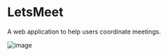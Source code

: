 # LetsMeet
A web application to help users coordinate meetings.

![image](https://user-images.githubusercontent.com/109419083/181127198-5062c5d6-2735-4fdf-b058-5cc20b6269a3.png)






